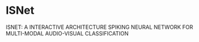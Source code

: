 # ISNet
ISNET: A INTERACTIVE ARCHITECTURE SPIKING NEURAL NETWORK FOR MULTI-MODAL AUDIO-VISUAL CLASSIFICATION
